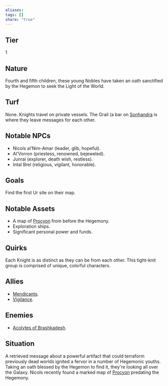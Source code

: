 ```yaml
---
aliases: 
tags: []
share: "true"
---
```

## Tier

1

## Nature

Fourth and fifth children, these young Nobles have taken an oath sanctified by the Hegemon to seek the Light of the World.

## Turf

None. Knights travel on private vessels. The Grail (a bar on [Sonhandra](../Atlas/Procyon/Holt/Sonhandra.md) is where they leave messages for each other.

## Notable NPCs

- Nicols al’Nim-Amar (leader, glib, hopeful).
- Al’Vorron (priestess, renowned, bejeweled).
- Junrai (explorer, death wish, restless).
- Intal Brel (religious, vigilant, honorable).


## Goals

Find the first Ur site on their map.

## Notable Assets

- A map of [Procyon](../Atlas/Procyon/index.md) from before the Hegemony.
- Exploration ships.
- Significant personal power and funds.


## Quirks

Each Knight is as distinct as they can be from each other. This tight-knit group is comprised of unique, colorful characters.

## Allies

- [Mendicants](./Mendicants.md).
- [Vigilance](./Vigilance.md).


## Enemies

- [Acolytes of Brashkadesh](./Acolytes%20of%20Brashkadesh.md).


## Situation

A retrieved message about a powerful artifact that could terraform previously dead worlds ignited a fervor in a number of Hegemonic youths. Taking an oath blessed by the Hegemon to find it, they're looking all over the Galaxy. Nicols recently found a marked map of [Procyon](../Atlas/Procyon/index.md) predating the Hegemony.
